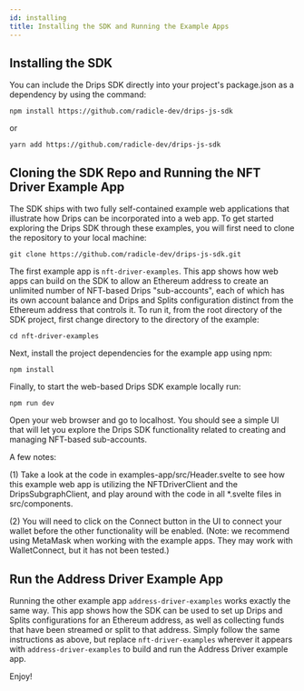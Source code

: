 ```yaml
---
id: installing
title: Installing the SDK and Running the Example Apps
---
```

## Installing the SDK
You can include the Drips SDK directly into your project's package.json as a dependency by using the command:

`npm install https://github.com/radicle-dev/drips-js-sdk`

or

`yarn add https://github.com/radicle-dev/drips-js-sdk`

## Cloning the SDK Repo and Running the NFT Driver Example App

The SDK ships with two fully self-contained example web applications that illustrate how Drips can be incorporated into a web app. To get started exploring the Drips SDK through these examples, you will first need to clone the repository to your local machine:

`git clone https://github.com/radicle-dev/drips-js-sdk.git`

The first example app is `nft-driver-examples`. This app shows how web apps can build on the SDK to allow an Ethereum address to create an unlimited number of NFT-based Drips "sub-accounts", each of which has its own account balance and Drips and Splits configuration distinct from the Ethereum address that controls it. To run it, from the root directory of the SDK project, first change directory to the directory of the example:

`cd nft-driver-examples`

Next, install the project dependencies for the example app using npm:

`npm install`

Finally, to start the web-based Drips SDK example locally run:

`npm run dev`

Open your web browser and go to localhost. You should see a simple UI that will let you explore the Drips SDK functionality related to creating and managing NFT-based sub-accounts.

A few notes:

(1) Take a look at the code in examples-app/src/Header.svelte to see how this example web app is utilizing the NFTDriverClient and the DripsSubgraphClient, and play around with the code in all *.svelte files in src/components.

(2) You will need to click on the Connect button in the UI to connect your wallet before the other functionality will be enabled. (Note: we recommend using MetaMask when working with the example apps. They may work with WalletConnect, but it has not been tested.)

## Run the Address Driver Example App

Running the other example app `address-driver-examples` works exactly the same way. This app shows how the SDK can be used to set up Drips and Splits configurations for an Ethereum address, as well as collecting funds that have been streamed or split to that address. Simply follow the same instructions as above, but replace `nft-driver-examples` wherever it appears with `address-driver-examples` to build and run the Address Driver example app. 

Enjoy!